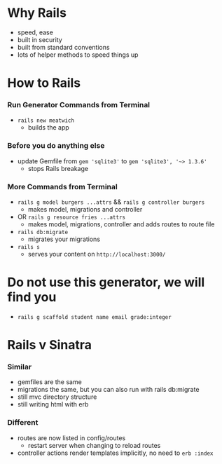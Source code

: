 # Why Rails
- speed, ease
- built in security
- built from standard conventions
- lots of helper methods to speed things up


# How to Rails

### Run Generator Commands from Terminal
- `rails new meatwich`
  - builds the app

### Before you do anything else
- update Gemfile from `gem 'sqlite3'` to `gem 'sqlite3', '~> 1.3.6'`
  - stops Rails breakage

### More Commands from Terminal
- `rails g model burgers ...attrs` && `rails g controller burgers`
  - makes model, migrations and controller
- OR `rails g resource fries ...attrs`
  - makes model, migrations, controller and adds routes to route file
- `rails db:migrate`
  - migrates your migrations
- `rails s`
  - serves your content on `http://localhost:3000/`

# Do not use this generator, we will find you
- `rails g scaffold student name email grade:integer`

# Rails v Sinatra

### Similar
- gemfiles are the same
- migrations the same, but you can also run with rails db:migrate
- still mvc directory structure
- still writing html with erb

### Different
- routes are now listed in config/routes
  - restart server when changing to reload routes
- controller actions render templates implicitly, no need to `erb :index`
